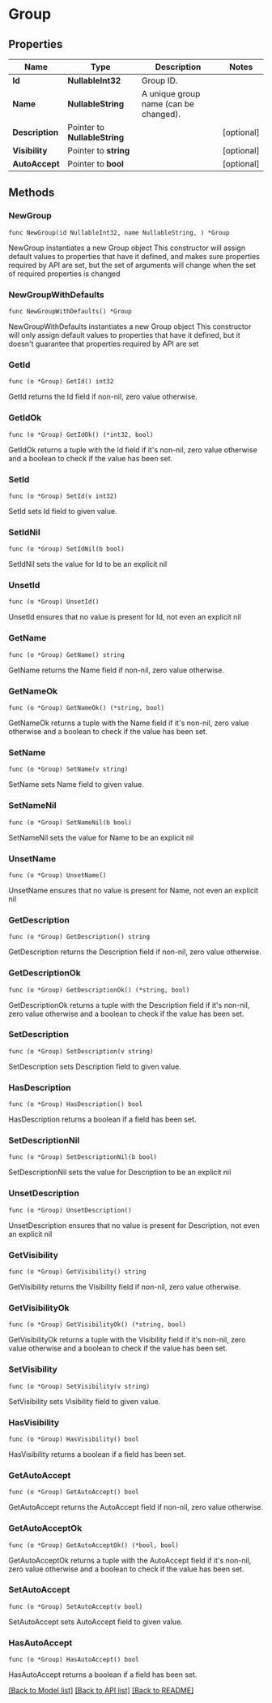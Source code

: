# Group

## Properties

Name | Type | Description | Notes
------------ | ------------- | ------------- | -------------
**Id** | **NullableInt32** | Group ID. | 
**Name** | **NullableString** | A unique group name (can be changed). | 
**Description** | Pointer to **NullableString** |  | [optional] 
**Visibility** | Pointer to **string** |  | [optional] 
**AutoAccept** | Pointer to **bool** |  | [optional] 

## Methods

### NewGroup

`func NewGroup(id NullableInt32, name NullableString, ) *Group`

NewGroup instantiates a new Group object
This constructor will assign default values to properties that have it defined,
and makes sure properties required by API are set, but the set of arguments
will change when the set of required properties is changed

### NewGroupWithDefaults

`func NewGroupWithDefaults() *Group`

NewGroupWithDefaults instantiates a new Group object
This constructor will only assign default values to properties that have it defined,
but it doesn't guarantee that properties required by API are set

### GetId

`func (o *Group) GetId() int32`

GetId returns the Id field if non-nil, zero value otherwise.

### GetIdOk

`func (o *Group) GetIdOk() (*int32, bool)`

GetIdOk returns a tuple with the Id field if it's non-nil, zero value otherwise
and a boolean to check if the value has been set.

### SetId

`func (o *Group) SetId(v int32)`

SetId sets Id field to given value.


### SetIdNil

`func (o *Group) SetIdNil(b bool)`

 SetIdNil sets the value for Id to be an explicit nil

### UnsetId
`func (o *Group) UnsetId()`

UnsetId ensures that no value is present for Id, not even an explicit nil
### GetName

`func (o *Group) GetName() string`

GetName returns the Name field if non-nil, zero value otherwise.

### GetNameOk

`func (o *Group) GetNameOk() (*string, bool)`

GetNameOk returns a tuple with the Name field if it's non-nil, zero value otherwise
and a boolean to check if the value has been set.

### SetName

`func (o *Group) SetName(v string)`

SetName sets Name field to given value.


### SetNameNil

`func (o *Group) SetNameNil(b bool)`

 SetNameNil sets the value for Name to be an explicit nil

### UnsetName
`func (o *Group) UnsetName()`

UnsetName ensures that no value is present for Name, not even an explicit nil
### GetDescription

`func (o *Group) GetDescription() string`

GetDescription returns the Description field if non-nil, zero value otherwise.

### GetDescriptionOk

`func (o *Group) GetDescriptionOk() (*string, bool)`

GetDescriptionOk returns a tuple with the Description field if it's non-nil, zero value otherwise
and a boolean to check if the value has been set.

### SetDescription

`func (o *Group) SetDescription(v string)`

SetDescription sets Description field to given value.

### HasDescription

`func (o *Group) HasDescription() bool`

HasDescription returns a boolean if a field has been set.

### SetDescriptionNil

`func (o *Group) SetDescriptionNil(b bool)`

 SetDescriptionNil sets the value for Description to be an explicit nil

### UnsetDescription
`func (o *Group) UnsetDescription()`

UnsetDescription ensures that no value is present for Description, not even an explicit nil
### GetVisibility

`func (o *Group) GetVisibility() string`

GetVisibility returns the Visibility field if non-nil, zero value otherwise.

### GetVisibilityOk

`func (o *Group) GetVisibilityOk() (*string, bool)`

GetVisibilityOk returns a tuple with the Visibility field if it's non-nil, zero value otherwise
and a boolean to check if the value has been set.

### SetVisibility

`func (o *Group) SetVisibility(v string)`

SetVisibility sets Visibility field to given value.

### HasVisibility

`func (o *Group) HasVisibility() bool`

HasVisibility returns a boolean if a field has been set.

### GetAutoAccept

`func (o *Group) GetAutoAccept() bool`

GetAutoAccept returns the AutoAccept field if non-nil, zero value otherwise.

### GetAutoAcceptOk

`func (o *Group) GetAutoAcceptOk() (*bool, bool)`

GetAutoAcceptOk returns a tuple with the AutoAccept field if it's non-nil, zero value otherwise
and a boolean to check if the value has been set.

### SetAutoAccept

`func (o *Group) SetAutoAccept(v bool)`

SetAutoAccept sets AutoAccept field to given value.

### HasAutoAccept

`func (o *Group) HasAutoAccept() bool`

HasAutoAccept returns a boolean if a field has been set.


[[Back to Model list]](../README.md#documentation-for-models) [[Back to API list]](../README.md#documentation-for-api-endpoints) [[Back to README]](../README.md)


